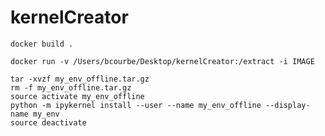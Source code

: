 # kernelCreator

`docker build .`

`docker run -v /Users/bcourbe/Desktop/kernelCreator:/extract -i IMAGE`

```
tar -xvzf my_env_offline.tar.gz
rm -f my_env_offline.tar.gz
source activate my_env_offline
python -m ipykernel install --user --name my_env_offline --display-name my_env
source deactivate
```
